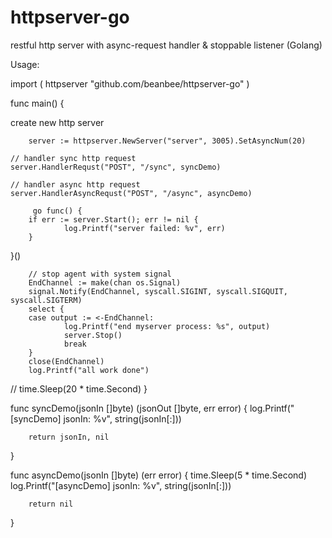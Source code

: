 # httpserver-go
restful http server with async-request handler &amp; stoppable listener (Golang)

Usage:

import (
        httpserver "github.com/beanbee/httpserver-go"
)

func main() {
<!----> create new http server
        server := httpserver.NewServer("server", 3005).SetAsyncNum(20)
        
	// handler sync http request
	server.HandlerRequst("POST", "/sync", syncDemo)

	// handler async http request
	server.HandlerAsyncRequst("POST", "/async", asyncDemo)

         go func() {
        if err := server.Start(); err != nil {
                log.Printf("server failed: %v", err)
        }
 }()

        // stop agent with system signal
        EndChannel := make(chan os.Signal)
        signal.Notify(EndChannel, syscall.SIGINT, syscall.SIGQUIT, syscall.SIGTERM)
        select {
        case output := <-EndChannel:
                log.Printf("end myserver process: %s", output)
                server.Stop()
                break
        }
        close(EndChannel)
        log.Printf("all work done")
//      time.Sleep(20 * time.Second)
}

func syncDemo(jsonIn []byte) (jsonOut []byte, err error) {
        log.Printf("[syncDemo] jsonIn: %v", string(jsonIn[:]))

        return jsonIn, nil
}

func asyncDemo(jsonIn []byte) (err error) {
        time.Sleep(5 * time.Second)
        log.Printf("[asyncDemo] jsonIn: %v", string(jsonIn[:]))

        return nil
}

